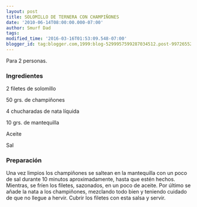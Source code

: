 ```yaml
---
layout: post
title: SOLOMILLO DE TERNERA CON CHAMPIÑONES
date: '2010-06-14T08:00:00.000-07:00'
author: Smurf Dad
tags: 
modified_time: '2016-03-16T01:53:09.548-07:00'
blogger_id: tag:blogger.com,1999:blog-5299957599287034512.post-997265527378465472
---
```


Para 2 personas.

<h3>Ingredientes</h3>

2 filetes de solomillo

50 grs. de champiñones

4 chucharadas de nata líquida

10 grs. de mantequilla

Aceite

Sal

<h3>Preparación</h3>

Una vez limpios los champiñones se saltean en la mantequilla con un poco de sal durante 10 minutos aproximadamente, hasta que estén hechos. Mientras, se fríen los filetes, sazonados, en un poco de aceite. Por último se añade la nata a los champiñones, mezclando todo bien y teniendo cuidado de que no llegue a hervir. Cubrir los filetes con esta salsa y servir.

